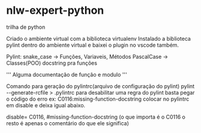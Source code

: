 # nlw-expert-python

trilha de python

Criado o ambiente virtual com a biblioteca virtualenv
Instalado a biblioteca pylint dentro do ambiente virtual e baixei o plugin no vscode também.

Pylint:
snake_case -> Funções, Variaveis, Métodos
PascalCase -> Classes(POO) 
docstring pra funções

'''
    Alguma documentação de função e modulo
'''

Comando para geração do pylintrc(arquivo de configuração do pylint)
pylint --generate-rcfile > .pylintrc
para desabilitar uma regra do pylint basta pegar o código do erro ex: C0116:missing-function-docstring
colocar no pylintrc em disable e deixa igual abaixo.

disable=
    C0116, #missing-function-docstring (o que importa é o C0116 o resto é apenas o comentário do que ele significa)

